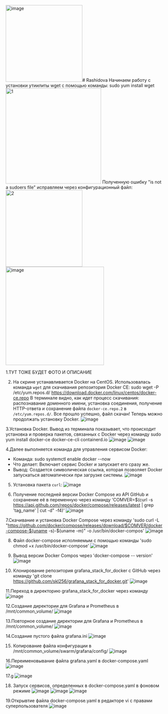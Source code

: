 <img width="245" alt="image" src="https://github.com/user-attachments/assets/3073744f-f01a-4d9b-98ca-72b1a68d6a82" /># Rashidova
Начинаем работу с установки утиилиты wget с помощью команды:
sudo yum install wget
<img width="305" alt="1" src="https://github.com/user-attachments/assets/b34afb26-a084-4fa2-afd4-fcffc9a125ef" />
Полученную ошибку "is not a sudoers file" исправляем через конфигурационный файл:
<img width="245" alt="2" src="https://github.com/user-attachments/assets/85406f1a-1d87-4768-8823-67427f4cbbcb" />
<img width="314" alt="image" src="https://github.com/user-attachments/assets/b480300d-f39c-460c-87bd-6ce032da66b0" />

1.ТУТ ТОЖЕ БУДЕТ ФОТО И ОПИСАНИЕ 

2. На скрине устанавливается Docker на CentOS. Использовалась команда `wget` для скачивания репозитория Docker CE:
sudo wget -P /etc/yum.repos.d/ https://download.docker.com/linux/centos/docker-ce.repo
В терминале видно, как идет процесс скачивания: распознавание доменного имени, установка соединения, получение HTTP-ответа и сохранение файла `docker-ce.repo.2` в `/etc/yum.repos.d/`. Все прошло успешно, файл скачан! Теперь можно продолжать установку Docker.
![image](https://github.com/user-attachments/assets/dde00933-ba16-4811-a143-cbf739cca7b5)

3.Установка Docker. Вывод из терминала показывает, что происходит установка и проверка пакетов, связанных с Docker через команду sudo yum install docker-ce docker-ce-cli containerd.io
![image](https://github.com/user-attachments/assets/19513d82-733c-4f44-921f-c81dabbc11a3)
![image](https://github.com/user-attachments/assets/dd46d5f2-21ce-40d8-a136-bb7c899a0cc8)

4.Далее выполняется команда для управления сервисом Docker:
- Команда: 
sudo systemctl enable docker --now
- Что делает: Включает сервис Docker и запускает его сразу же. 
- Вывод: Создается символическая ссылка, которая позволяет Docker запускаться автоматически при загрузке системы.
![image](https://github.com/user-attachments/assets/54dc0152-4217-4961-a448-211bd6dffad1)

5. Установка пакета `curl`:
![image](https://github.com/user-attachments/assets/5c6f95d8-d07a-492b-859e-06355d07d299)

6. Получение последней версии Docker Compose из API GitHub и сохранение её в переменную через команду 'COMVER=$(curl -s https://api.github.com/repos/docker/compose/releases/latest | grep 'tag_name' | cut -d\" -f4)' 
![image](https://github.com/user-attachments/assets/52ab2d93-57a0-42ab-8bb9-f0e08e609166)

7.Скачивание и установка Docker Compose через команду 'sudo curl -L "https://github.com/docker/compose/releases/download/$COMVER/docker-compose-$(uname -s)-$(uname -m)" -o /usr/bin/docker-compos'
![image](https://github.com/user-attachments/assets/bceba0c8-a8c6-4d5d-82b3-7213db6bb0bc)

8. Файл docker-compose исполняемым с помощью команды 'sudo chmod +x /usr/bin/docker-compose'
![image](https://github.com/user-attachments/assets/1380838f-fd19-47f5-a03d-423cec354d94)

9. Вывод версии Docker Compos через 'docker-compose -- version'
![image](https://github.com/user-attachments/assets/c33a681d-7bca-4935-bbaf-276537cba977)

10. Клонирование репозитория grafana_stack_for_docker с GitHub через команду 'git clone https://github.com/skl256/grafana_stack_for_docker.git'
![image](https://github.com/user-attachments/assets/b1063963-51fc-4e97-9c0a-238fb420a2e4)

11.Переход в директорию grafana_stack_for_docker через команду 
![image](https://github.com/user-attachments/assets/fe1d8a35-3df0-49d8-9899-66c23978492b)

12.Создание директории для Grafana и Prometheus в /mnt/common_volume/
![image](https://github.com/user-attachments/assets/e7cae3fc-3c34-4d3a-a14e-a8579dc441e2)

13.Повторное создание директории для Grafana и Prometheus в /mnt/common_volume/
![image](https://github.com/user-attachments/assets/65b871be-c268-4dfc-af19-0a83f03e63f8)

14.Создание пустого файла grafana.ini
![image](https://github.com/user-attachments/assets/afa2d8da-3751-44e4-97af-8906e6b981f2)

15. Копирование файла конфигурации в /mnt/common_volume/swarm/grafana/config/
![image](https://github.com/user-attachments/assets/c27a4892-6114-44db-ab5d-cf21fcede1e8)

16.Переименовывание файла grafana.yaml в docker-compose.yaml
![image](https://github.com/user-attachments/assets/16a7e4bc-5fe6-4be4-b21b-f9f02fb7a664)

17.g
![image](https://github.com/user-attachments/assets/c86b4351-5410-4ef1-8533-82cd8e8d5251)

18. Запуск сервисов, определенных в docker-compose.yaml в фоновом режиме
![image](https://github.com/user-attachments/assets/26192c78-e045-476d-a4ef-197e3c0cc23d)
![image](https://github.com/user-attachments/assets/3134b193-37b9-40b0-9624-58b5daedc604)
![image](https://github.com/user-attachments/assets/749b4785-3d48-47bd-a203-097113b7c2ef)

19.Открывтие файла docker-compose.yaml в редакторе vi с правами суперпользователя
![image](https://github.com/user-attachments/assets/51ddf451-7162-47b5-b81f-9b0af0c5f695)











